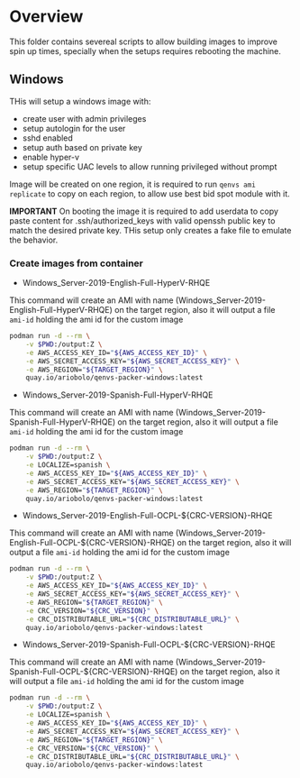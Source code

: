 # Overview

This folder contains severeal scripts to allow building images to improve spin up times, specially when the setups requires rebooting the machine.

## Windows

THis will setup a windows image with:

* create user with admin privileges
* setup autologin for the user
* sshd enabled  
* setup auth based on private key
* enable hyper-v  
* setup specific UAC levels to allow running privileged without prompt

Image will be created on one region, it is required to run `qenvs ami replicate` to copy on each region, to allow use best bid spot module with it.  

**IMPORTANT** On booting the image it is required to add userdata to copy paste content for .ssh/authorized_keys with valid openssh public key to match the desired private key. THis setup only creates a fake file to emulate the behavior.  

### Create images from container

* Windows_Server-2019-English-Full-HyperV-RHQE

This command will create an AMI with name (Windows_Server-2019-English-Full-HyperV-RHQE) on the target region, also it will output a file
`ami-id` holding the ami id for the custom image

```bash
podman run -d --rm \
    -v $PWD:/output:Z \
    -e AWS_ACCESS_KEY_ID="${AWS_ACCESS_KEY_ID}" \
    -e AWS_SECRET_ACCESS_KEY="${AWS_SECRET_ACCESS_KEY}" \
    -e AWS_REGION="${TARGET_REGION}" \
    quay.io/ariobolo/qenvs-packer-windows:latest
```

* Windows_Server-2019-Spanish-Full-HyperV-RHQE

This command will create an AMI with name (Windows_Server-2019-Spanish-Full-HyperV-RHQE) on the target region, also it will output a file
`ami-id` holding the ami id for the custom image

```bash
podman run -d --rm \
    -v $PWD:/output:Z \
    -e LOCALIZE=spanish \
    -e AWS_ACCESS_KEY_ID="${AWS_ACCESS_KEY_ID}" \
    -e AWS_SECRET_ACCESS_KEY="${AWS_SECRET_ACCESS_KEY}" \
    -e AWS_REGION="${TARGET_REGION}" \
    quay.io/ariobolo/qenvs-packer-windows:latest
```

* Windows_Server-2019-English-Full-OCPL-${CRC-VERSION}-RHQE

This command will create an AMI with name (Windows_Server-2019-English-Full-OCPL-${CRC-VERSION}-RHQE) on the target region, also it will output a file
`ami-id` holding the ami id for the custom image

```bash
podman run -d --rm \
    -v $PWD:/output:Z \
    -e AWS_ACCESS_KEY_ID="${AWS_ACCESS_KEY_ID}" \
    -e AWS_SECRET_ACCESS_KEY="${AWS_SECRET_ACCESS_KEY}" \
    -e AWS_REGION="${TARGET_REGION}" \
    -e CRC_VERSION="${CRC_VERSION}" \
    -e CRC_DISTRIBUTABLE_URL="${CRC_DISTRIBUTABLE_URL}" \
    quay.io/ariobolo/qenvs-packer-windows:latest
```

* Windows_Server-2019-Spanish-Full-OCPL-${CRC-VERSION}-RHQE

This command will create an AMI with name (Windows_Server-2019-Spanish-Full-OCPL-${CRC-VERSION}-RHQE) on the target region, also it will output a file
`ami-id` holding the ami id for the custom image

```bash
podman run -d --rm \
    -v $PWD:/output:Z \
    -e LOCALIZE=spanish \
    -e AWS_ACCESS_KEY_ID="${AWS_ACCESS_KEY_ID}" \
    -e AWS_SECRET_ACCESS_KEY="${AWS_SECRET_ACCESS_KEY}" \
    -e AWS_REGION="${TARGET_REGION}" \
    -e CRC_VERSION="${CRC_VERSION}" \
    -e CRC_DISTRIBUTABLE_URL="${CRC_DISTRIBUTABLE_URL}" \
    quay.io/ariobolo/qenvs-packer-windows:latest
```
